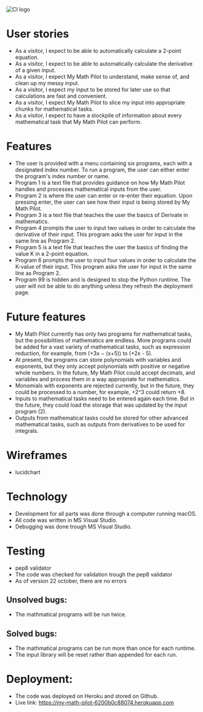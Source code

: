 ![CI logo](https://codeinstitute.s3.amazonaws.com/fullstack/ci_logo_small.png)

User stories
======
- As a visitor, I expect to be able to automatically calculate a 2-point equation.
- As a visitor, I expect to be able to automatically calculate the derivative of a given input.
- As a visitor, I expect My Math Pilot to understand, make sense of, and clean up my messy input.
- As a visitor, I expect my input to be stored for later use so that calculations are fast and convenient.
- As a visitor, I expect My Math Pilot to slice my input into appropriate chunks for mathematical tasks.
- As a visitor, I expect to have a stockpile of information about every mathematical task that My Math Pilot can perform.

Features
======
- The user is provided with a menu containing six programs, each with a designated index number. To run a program, the user can either enter the program's index number or name. 
- Program 1 is a text file that provides guidance on how My Math Pilot handles and processes mathematical inputs from the user.
- Program 2 is where the user can enter or re-enter their equation. Upon pressing enter, the user can see how their input is being stored by My Math Pilot.
- Program 3 is a text file that teaches the user the basics of Derivate in mathematics.
- Program 4 prompts the user to input two values in order to calculate the derivative of their input. This program asks the user for input in the same line as Program 2.
- Program 5 is a text file that teaches the user the basics of finding the value K in a 2-point equation.
- Program 6 prompts the user to input four values in order to calculate the K-value of their input. This program asks the user for input in the same line as Program 2.
- Program 99 is hidden and is designed to stop the Python runtime. The user will not be able to do anything unless they refresh the deployment page.

Future features
======
- My Math Pilot currently has only two programs for mathematical tasks, but the possibilities of mathematics are endless. More programs could be added for a vast variety of mathematical tasks, such as expression reduction, for example, from (+3x − (x+5)) to (+2x - 5).
- At present, the programs can store polynomials with variables and exponents, but they only accept polynomials with positive or negative whole numbers. In the future, My Math Pilot could accept decimals, and variables and process them in a way appropriate for mathematics.
- Monomials with exponents are rejected currently, but in the future, they could be processed to a number, for example, +2^3 could return +8.
- Inputs to mathematical tasks need to be entered again each time. But in the future, they could load the storage that was updated by the input program (2).
- Outputs from mathematical tasks could be stored for other advanced mathematical tasks, such as outputs from derivatives to be used for integrals.

Wireframes
======
- lucidchart

Technology
======
- Development for all parts was done through a computer running macOS.
- All code was written in MS Visual Studio.
- Debugging was done trough MS Visual Studio.


Testing
======
- pep8 validator
- The code was checked for validation trough the pep8 validator
- As of version 22 october, there are no errors

Unsolved bugs:
------
- The mathmatical programs will be run twice.

Solved bugs:
------
- The mathmatical programs can be run more than once for each runtime.
- The input library will be reset rather than appended for each run.

Deployment:
======
- The code was deployed on Heroku and stored on Github.
- Live link: https://my-math-pilot-6200b0c88074.herokuapp.com